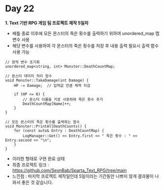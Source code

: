 # Day 22
**1. Text 기반 RPG 게임 팀 프로젝트 제작 5일차**

- 배틀 종료 이후에 모든 몬스터의 죽은 횟수를 출력하기 위하여 unordered_map 맵 변수 사용
- 해당 변수를 사용하여 각 몬스터의 죽은 횟수를 저장 후 내용 출력 필요시 출력 함수 사용 가능
```
// 정적 변수 초기화
unordered_map<string, int> Monster::DeathCountMap;

// 몬스터 데미지 처리 함수
void Monster::TakeDamage(int Damage) {
    HP -= Damage;  // 입력값 만큼 체력 차감

    if (HP <= 0) {
        // 몬스터 이름을 키로 사용하여 죽은 횟수 추가
        DeathCountMap[Name]++;
    }
}

// 모든 몬스터의 죽은 횟수를 출력하는 함수
void Monster::PrintAllDeathCounts() {
    for (const auto& Entry : DeathCountMap) {
        LogManager::Get() << Entry.first << " 죽은 횟수 : " << Entry.second << "\n";
    }
}
```
- 이러한 형태로 구현 완료 상태
- 최종 프로젝트 링크 : https://github.com/SeonBab/Sparta_Text_RPG/tree/main
- 느낀점 : 마지막 프로젝트 제작일인데 5일이라는 기간동안 나쁘지 않게 결과물이 나와서 좋은 것 같습니다.
